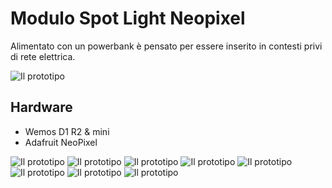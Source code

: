 # Modulo Spot Light Neopixel

Alimentato con un powerbank è pensato per essere inserito in contesti privi di rete elettrica.

![Il prototipo](img/spotNeopixel_00.jpg)


## Hardware

- Wemos D1 R2 & mini
- Adafruit NeoPixel

![Il prototipo](img/spotNeopixel_01.png)
![Il prototipo](img/spotNeopixel_02.png)
![Il prototipo](img/spotNeopixel_03.png)
![Il prototipo](img/spotNeopixel_04.png)
![Il prototipo](img/spotNeopixel_05.jpg)
![Il prototipo](img/spotNeopixel_06.jpg)
![Il prototipo](img/spotNeopixel_test_07.jpg)
![Il prototipo](img/spotNeopixel_test_08.jpg)
